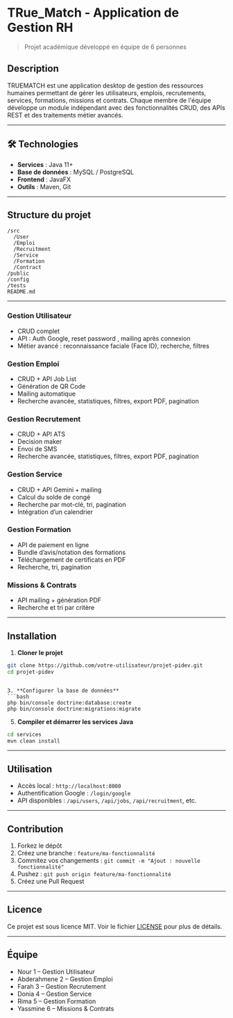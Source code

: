 # TRue_Match - Application de Gestion RH

> Projet académique développé en équipe de 6 personnes 

##  Description

TRUEMATCH est une application desktop de gestion des ressources humaines permettant de gérer les utilisateurs, emplois, recrutements, services, formations, missions et contrats. Chaque membre de l'équipe développe un module indépendant avec des fonctionnalités CRUD, des APIs REST et des traitements métier avancés.

---

## 🛠️ Technologies

- **Services** : Java 11+
- **Base de données** : MySQL / PostgreSQL
- **Frontend** :  JavaFX
- **Outils** :  Maven, Git

---

##  Structure du projet

```
/src
  /User
  /Emploi
  /Recruitment
  /Service
  /Formation
  /Contract
/public
/config
/tests
README.md
```

---

### Gestion Utilisateur
- CRUD complet
- API : Auth Google, reset password , mailing après connexion
- Métier avancé : reconnaissance faciale (Face ID), recherche, filtres

### Gestion Emploi
- CRUD + API Job List
- Génération de QR Code
- Mailing automatique
- Recherche avancée, statistiques, filtres, export PDF, pagination

###  Gestion Recrutement
- CRUD + API ATS
- Decision maker
- Envoi de SMS
- Recherche avancée, statistiques, filtres, export PDF, pagination

### Gestion Service
- CRUD + API Gemini + mailing
- Calcul du solde de congé
- Recherche par mot-clé, tri, pagination
- Intégration d’un calendrier

###  Gestion Formation
- API de paiement en ligne
- Bundle d’avis/notation des formations
- Téléchargement de certificats en PDF
- Recherche, tri, pagination

###  Missions & Contrats
- API mailing + génération PDF
- Recherche et tri par critère

---

##  Installation

1. **Cloner le projet**
```bash
git clone https://github.com/votre-utilisateur/projet-pidev.git
cd projet-pidev
```
```

3. **Configurer la base de données**
```bash
php bin/console doctrine:database:create
php bin/console doctrine:migrations:migrate
```

5. **Compiler et démarrer les services Java**
```bash
cd services
mvn clean install
```

---

##  Utilisation

- Accès local : `http://localhost:8000`
- Authentification Google : `/login/google`
- API disponibles : `/api/users`, `/api/jobs`, `/api/recruitment`, etc.

---

##  Contribution

1. Forkez le dépôt
2. Créez une branche : `feature/ma-fonctionnalité`
3. Commitez vos changements : `git commit -m "Ajout : nouvelle fonctionnalité"`
4. Pushez : `git push origin feature/ma-fonctionnalité`
5. Créez une Pull Request

---

##  Licence

Ce projet est sous licence MIT. Voir le fichier [LICENSE](LICENSE) pour plus de détails.

---

##  Équipe

- Nour 1 – Gestion Utilisateur
- Abderahmene 2 – Gestion Emploi
- Farah 3 – Gestion Recrutement
- Donia 4 – Gestion Service
- Rima 5 – Gestion Formation
- Yassmine 6 – Missions & Contrats
